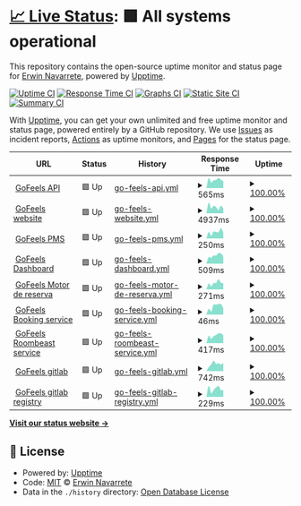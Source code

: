 # [📈 Live Status](https://rewin23.github.io/gofeels-uptime): <!--live status--> **🟩 All systems operational**

This repository contains the open-source uptime monitor and status page for [Erwin Navarrete](https://rewin23.github.io/gofeels-uptime), powered by [Upptime](https://github.com/upptime/upptime).

[![Uptime CI](https://github.com/rewin23/gofeels-uptime/workflows/Uptime%20CI/badge.svg)](https://github.com/rewin23/gofeels-uptime/actions?query=workflow%3A%22Uptime+CI%22)
[![Response Time CI](https://github.com/rewin23/gofeels-uptime/workflows/Response%20Time%20CI/badge.svg)](https://github.com/rewin23/gofeels-uptime/actions?query=workflow%3A%22Response+Time+CI%22)
[![Graphs CI](https://github.com/rewin23/gofeels-uptime/workflows/Graphs%20CI/badge.svg)](https://github.com/rewin23/gofeels-uptime/actions?query=workflow%3A%22Graphs+CI%22)
[![Static Site CI](https://github.com/rewin23/gofeels-uptime/workflows/Static%20Site%20CI/badge.svg)](https://github.com/rewin23/gofeels-uptime/actions?query=workflow%3A%22Static+Site+CI%22)
[![Summary CI](https://github.com/rewin23/gofeels-uptime/workflows/Summary%20CI/badge.svg)](https://github.com/rewin23/gofeels-uptime/actions?query=workflow%3A%22Summary+CI%22)

With [Upptime](https://upptime.js.org), you can get your own unlimited and free uptime monitor and status page, powered entirely by a GitHub repository. We use [Issues](https://github.com/rewin23/gofeels-uptime/issues) as incident reports, [Actions](https://github.com/rewin23/gofeels-uptime/actions) as uptime monitors, and [Pages](https://rewin23.github.io/gofeels-uptime) for the status page.

<!--start: status pages-->
<!-- This summary is generated by Upptime (https://github.com/upptime/upptime) -->
<!-- Do not edit this manually, your changes will be overwritten -->
<!-- prettier-ignore -->
| URL | Status | History | Response Time | Uptime |
| --- | ------ | ------- | ------------- | ------ |
| <img alt="" src="https://icons.duckduckgo.com/ip3/api.gofeels.com.ico" height="13"> [GoFeels API](https://api.gofeels.com) | 🟩 Up | [go-feels-api.yml](https://github.com/rewin23/gofeels-uptime/commits/HEAD/history/go-feels-api.yml) | <details><summary><img alt="Response time graph" src="./graphs/go-feels-api/response-time-week.png" height="20"> 565ms</summary><br><a href="https://rewin23.github.io/gofeels-uptime/history/go-feels-api"><img alt="Response time 969" src="https://img.shields.io/endpoint?url=https%3A%2F%2Fraw.githubusercontent.com%2Frewin23%2Fgofeels-uptime%2FHEAD%2Fapi%2Fgo-feels-api%2Fresponse-time.json"></a><br><a href="https://rewin23.github.io/gofeels-uptime/history/go-feels-api"><img alt="24-hour response time 680" src="https://img.shields.io/endpoint?url=https%3A%2F%2Fraw.githubusercontent.com%2Frewin23%2Fgofeels-uptime%2FHEAD%2Fapi%2Fgo-feels-api%2Fresponse-time-day.json"></a><br><a href="https://rewin23.github.io/gofeels-uptime/history/go-feels-api"><img alt="7-day response time 565" src="https://img.shields.io/endpoint?url=https%3A%2F%2Fraw.githubusercontent.com%2Frewin23%2Fgofeels-uptime%2FHEAD%2Fapi%2Fgo-feels-api%2Fresponse-time-week.json"></a><br><a href="https://rewin23.github.io/gofeels-uptime/history/go-feels-api"><img alt="30-day response time 776" src="https://img.shields.io/endpoint?url=https%3A%2F%2Fraw.githubusercontent.com%2Frewin23%2Fgofeels-uptime%2FHEAD%2Fapi%2Fgo-feels-api%2Fresponse-time-month.json"></a><br><a href="https://rewin23.github.io/gofeels-uptime/history/go-feels-api"><img alt="1-year response time 969" src="https://img.shields.io/endpoint?url=https%3A%2F%2Fraw.githubusercontent.com%2Frewin23%2Fgofeels-uptime%2FHEAD%2Fapi%2Fgo-feels-api%2Fresponse-time-year.json"></a></details> | <details><summary><a href="https://rewin23.github.io/gofeels-uptime/history/go-feels-api">100.00%</a></summary><a href="https://rewin23.github.io/gofeels-uptime/history/go-feels-api"><img alt="All-time uptime 99.86%" src="https://img.shields.io/endpoint?url=https%3A%2F%2Fraw.githubusercontent.com%2Frewin23%2Fgofeels-uptime%2FHEAD%2Fapi%2Fgo-feels-api%2Fuptime.json"></a><br><a href="https://rewin23.github.io/gofeels-uptime/history/go-feels-api"><img alt="24-hour uptime 100.00%" src="https://img.shields.io/endpoint?url=https%3A%2F%2Fraw.githubusercontent.com%2Frewin23%2Fgofeels-uptime%2FHEAD%2Fapi%2Fgo-feels-api%2Fuptime-day.json"></a><br><a href="https://rewin23.github.io/gofeels-uptime/history/go-feels-api"><img alt="7-day uptime 100.00%" src="https://img.shields.io/endpoint?url=https%3A%2F%2Fraw.githubusercontent.com%2Frewin23%2Fgofeels-uptime%2FHEAD%2Fapi%2Fgo-feels-api%2Fuptime-week.json"></a><br><a href="https://rewin23.github.io/gofeels-uptime/history/go-feels-api"><img alt="30-day uptime 99.80%" src="https://img.shields.io/endpoint?url=https%3A%2F%2Fraw.githubusercontent.com%2Frewin23%2Fgofeels-uptime%2FHEAD%2Fapi%2Fgo-feels-api%2Fuptime-month.json"></a><br><a href="https://rewin23.github.io/gofeels-uptime/history/go-feels-api"><img alt="1-year uptime 99.86%" src="https://img.shields.io/endpoint?url=https%3A%2F%2Fraw.githubusercontent.com%2Frewin23%2Fgofeels-uptime%2FHEAD%2Fapi%2Fgo-feels-api%2Fuptime-year.json"></a></details>
| <img alt="" src="https://icons.duckduckgo.com/ip3/www.gofeels.com.ico" height="13"> [GoFeels website](https://www.gofeels.com) | 🟩 Up | [go-feels-website.yml](https://github.com/rewin23/gofeels-uptime/commits/HEAD/history/go-feels-website.yml) | <details><summary><img alt="Response time graph" src="./graphs/go-feels-website/response-time-week.png" height="20"> 4937ms</summary><br><a href="https://rewin23.github.io/gofeels-uptime/history/go-feels-website"><img alt="Response time 4605" src="https://img.shields.io/endpoint?url=https%3A%2F%2Fraw.githubusercontent.com%2Frewin23%2Fgofeels-uptime%2FHEAD%2Fapi%2Fgo-feels-website%2Fresponse-time.json"></a><br><a href="https://rewin23.github.io/gofeels-uptime/history/go-feels-website"><img alt="24-hour response time 5371" src="https://img.shields.io/endpoint?url=https%3A%2F%2Fraw.githubusercontent.com%2Frewin23%2Fgofeels-uptime%2FHEAD%2Fapi%2Fgo-feels-website%2Fresponse-time-day.json"></a><br><a href="https://rewin23.github.io/gofeels-uptime/history/go-feels-website"><img alt="7-day response time 4937" src="https://img.shields.io/endpoint?url=https%3A%2F%2Fraw.githubusercontent.com%2Frewin23%2Fgofeels-uptime%2FHEAD%2Fapi%2Fgo-feels-website%2Fresponse-time-week.json"></a><br><a href="https://rewin23.github.io/gofeels-uptime/history/go-feels-website"><img alt="30-day response time 4911" src="https://img.shields.io/endpoint?url=https%3A%2F%2Fraw.githubusercontent.com%2Frewin23%2Fgofeels-uptime%2FHEAD%2Fapi%2Fgo-feels-website%2Fresponse-time-month.json"></a><br><a href="https://rewin23.github.io/gofeels-uptime/history/go-feels-website"><img alt="1-year response time 4605" src="https://img.shields.io/endpoint?url=https%3A%2F%2Fraw.githubusercontent.com%2Frewin23%2Fgofeels-uptime%2FHEAD%2Fapi%2Fgo-feels-website%2Fresponse-time-year.json"></a></details> | <details><summary><a href="https://rewin23.github.io/gofeels-uptime/history/go-feels-website">100.00%</a></summary><a href="https://rewin23.github.io/gofeels-uptime/history/go-feels-website"><img alt="All-time uptime 99.99%" src="https://img.shields.io/endpoint?url=https%3A%2F%2Fraw.githubusercontent.com%2Frewin23%2Fgofeels-uptime%2FHEAD%2Fapi%2Fgo-feels-website%2Fuptime.json"></a><br><a href="https://rewin23.github.io/gofeels-uptime/history/go-feels-website"><img alt="24-hour uptime 100.00%" src="https://img.shields.io/endpoint?url=https%3A%2F%2Fraw.githubusercontent.com%2Frewin23%2Fgofeels-uptime%2FHEAD%2Fapi%2Fgo-feels-website%2Fuptime-day.json"></a><br><a href="https://rewin23.github.io/gofeels-uptime/history/go-feels-website"><img alt="7-day uptime 100.00%" src="https://img.shields.io/endpoint?url=https%3A%2F%2Fraw.githubusercontent.com%2Frewin23%2Fgofeels-uptime%2FHEAD%2Fapi%2Fgo-feels-website%2Fuptime-week.json"></a><br><a href="https://rewin23.github.io/gofeels-uptime/history/go-feels-website"><img alt="30-day uptime 99.96%" src="https://img.shields.io/endpoint?url=https%3A%2F%2Fraw.githubusercontent.com%2Frewin23%2Fgofeels-uptime%2FHEAD%2Fapi%2Fgo-feels-website%2Fuptime-month.json"></a><br><a href="https://rewin23.github.io/gofeels-uptime/history/go-feels-website"><img alt="1-year uptime 99.99%" src="https://img.shields.io/endpoint?url=https%3A%2F%2Fraw.githubusercontent.com%2Frewin23%2Fgofeels-uptime%2FHEAD%2Fapi%2Fgo-feels-website%2Fuptime-year.json"></a></details>
| <img alt="" src="https://icons.duckduckgo.com/ip3/app.gofeels.com.ico" height="13"> [GoFeels PMS](https://app.gofeels.com) | 🟩 Up | [go-feels-pms.yml](https://github.com/rewin23/gofeels-uptime/commits/HEAD/history/go-feels-pms.yml) | <details><summary><img alt="Response time graph" src="./graphs/go-feels-pms/response-time-week.png" height="20"> 250ms</summary><br><a href="https://rewin23.github.io/gofeels-uptime/history/go-feels-pms"><img alt="Response time 227" src="https://img.shields.io/endpoint?url=https%3A%2F%2Fraw.githubusercontent.com%2Frewin23%2Fgofeels-uptime%2FHEAD%2Fapi%2Fgo-feels-pms%2Fresponse-time.json"></a><br><a href="https://rewin23.github.io/gofeels-uptime/history/go-feels-pms"><img alt="24-hour response time 241" src="https://img.shields.io/endpoint?url=https%3A%2F%2Fraw.githubusercontent.com%2Frewin23%2Fgofeels-uptime%2FHEAD%2Fapi%2Fgo-feels-pms%2Fresponse-time-day.json"></a><br><a href="https://rewin23.github.io/gofeels-uptime/history/go-feels-pms"><img alt="7-day response time 250" src="https://img.shields.io/endpoint?url=https%3A%2F%2Fraw.githubusercontent.com%2Frewin23%2Fgofeels-uptime%2FHEAD%2Fapi%2Fgo-feels-pms%2Fresponse-time-week.json"></a><br><a href="https://rewin23.github.io/gofeels-uptime/history/go-feels-pms"><img alt="30-day response time 250" src="https://img.shields.io/endpoint?url=https%3A%2F%2Fraw.githubusercontent.com%2Frewin23%2Fgofeels-uptime%2FHEAD%2Fapi%2Fgo-feels-pms%2Fresponse-time-month.json"></a><br><a href="https://rewin23.github.io/gofeels-uptime/history/go-feels-pms"><img alt="1-year response time 227" src="https://img.shields.io/endpoint?url=https%3A%2F%2Fraw.githubusercontent.com%2Frewin23%2Fgofeels-uptime%2FHEAD%2Fapi%2Fgo-feels-pms%2Fresponse-time-year.json"></a></details> | <details><summary><a href="https://rewin23.github.io/gofeels-uptime/history/go-feels-pms">100.00%</a></summary><a href="https://rewin23.github.io/gofeels-uptime/history/go-feels-pms"><img alt="All-time uptime 100.00%" src="https://img.shields.io/endpoint?url=https%3A%2F%2Fraw.githubusercontent.com%2Frewin23%2Fgofeels-uptime%2FHEAD%2Fapi%2Fgo-feels-pms%2Fuptime.json"></a><br><a href="https://rewin23.github.io/gofeels-uptime/history/go-feels-pms"><img alt="24-hour uptime 100.00%" src="https://img.shields.io/endpoint?url=https%3A%2F%2Fraw.githubusercontent.com%2Frewin23%2Fgofeels-uptime%2FHEAD%2Fapi%2Fgo-feels-pms%2Fuptime-day.json"></a><br><a href="https://rewin23.github.io/gofeels-uptime/history/go-feels-pms"><img alt="7-day uptime 100.00%" src="https://img.shields.io/endpoint?url=https%3A%2F%2Fraw.githubusercontent.com%2Frewin23%2Fgofeels-uptime%2FHEAD%2Fapi%2Fgo-feels-pms%2Fuptime-week.json"></a><br><a href="https://rewin23.github.io/gofeels-uptime/history/go-feels-pms"><img alt="30-day uptime 100.00%" src="https://img.shields.io/endpoint?url=https%3A%2F%2Fraw.githubusercontent.com%2Frewin23%2Fgofeels-uptime%2FHEAD%2Fapi%2Fgo-feels-pms%2Fuptime-month.json"></a><br><a href="https://rewin23.github.io/gofeels-uptime/history/go-feels-pms"><img alt="1-year uptime 100.00%" src="https://img.shields.io/endpoint?url=https%3A%2F%2Fraw.githubusercontent.com%2Frewin23%2Fgofeels-uptime%2FHEAD%2Fapi%2Fgo-feels-pms%2Fuptime-year.json"></a></details>
| <img alt="" src="https://icons.duckduckgo.com/ip3/admin.gofeels.com.ico" height="13"> [GoFeels Dashboard](https://admin.gofeels.com) | 🟩 Up | [go-feels-dashboard.yml](https://github.com/rewin23/gofeels-uptime/commits/HEAD/history/go-feels-dashboard.yml) | <details><summary><img alt="Response time graph" src="./graphs/go-feels-dashboard/response-time-week.png" height="20"> 509ms</summary><br><a href="https://rewin23.github.io/gofeels-uptime/history/go-feels-dashboard"><img alt="Response time 602" src="https://img.shields.io/endpoint?url=https%3A%2F%2Fraw.githubusercontent.com%2Frewin23%2Fgofeels-uptime%2FHEAD%2Fapi%2Fgo-feels-dashboard%2Fresponse-time.json"></a><br><a href="https://rewin23.github.io/gofeels-uptime/history/go-feels-dashboard"><img alt="24-hour response time 488" src="https://img.shields.io/endpoint?url=https%3A%2F%2Fraw.githubusercontent.com%2Frewin23%2Fgofeels-uptime%2FHEAD%2Fapi%2Fgo-feels-dashboard%2Fresponse-time-day.json"></a><br><a href="https://rewin23.github.io/gofeels-uptime/history/go-feels-dashboard"><img alt="7-day response time 509" src="https://img.shields.io/endpoint?url=https%3A%2F%2Fraw.githubusercontent.com%2Frewin23%2Fgofeels-uptime%2FHEAD%2Fapi%2Fgo-feels-dashboard%2Fresponse-time-week.json"></a><br><a href="https://rewin23.github.io/gofeels-uptime/history/go-feels-dashboard"><img alt="30-day response time 472" src="https://img.shields.io/endpoint?url=https%3A%2F%2Fraw.githubusercontent.com%2Frewin23%2Fgofeels-uptime%2FHEAD%2Fapi%2Fgo-feels-dashboard%2Fresponse-time-month.json"></a><br><a href="https://rewin23.github.io/gofeels-uptime/history/go-feels-dashboard"><img alt="1-year response time 602" src="https://img.shields.io/endpoint?url=https%3A%2F%2Fraw.githubusercontent.com%2Frewin23%2Fgofeels-uptime%2FHEAD%2Fapi%2Fgo-feels-dashboard%2Fresponse-time-year.json"></a></details> | <details><summary><a href="https://rewin23.github.io/gofeels-uptime/history/go-feels-dashboard">100.00%</a></summary><a href="https://rewin23.github.io/gofeels-uptime/history/go-feels-dashboard"><img alt="All-time uptime 99.86%" src="https://img.shields.io/endpoint?url=https%3A%2F%2Fraw.githubusercontent.com%2Frewin23%2Fgofeels-uptime%2FHEAD%2Fapi%2Fgo-feels-dashboard%2Fuptime.json"></a><br><a href="https://rewin23.github.io/gofeels-uptime/history/go-feels-dashboard"><img alt="24-hour uptime 100.00%" src="https://img.shields.io/endpoint?url=https%3A%2F%2Fraw.githubusercontent.com%2Frewin23%2Fgofeels-uptime%2FHEAD%2Fapi%2Fgo-feels-dashboard%2Fuptime-day.json"></a><br><a href="https://rewin23.github.io/gofeels-uptime/history/go-feels-dashboard"><img alt="7-day uptime 100.00%" src="https://img.shields.io/endpoint?url=https%3A%2F%2Fraw.githubusercontent.com%2Frewin23%2Fgofeels-uptime%2FHEAD%2Fapi%2Fgo-feels-dashboard%2Fuptime-week.json"></a><br><a href="https://rewin23.github.io/gofeels-uptime/history/go-feels-dashboard"><img alt="30-day uptime 100.00%" src="https://img.shields.io/endpoint?url=https%3A%2F%2Fraw.githubusercontent.com%2Frewin23%2Fgofeels-uptime%2FHEAD%2Fapi%2Fgo-feels-dashboard%2Fuptime-month.json"></a><br><a href="https://rewin23.github.io/gofeels-uptime/history/go-feels-dashboard"><img alt="1-year uptime 99.86%" src="https://img.shields.io/endpoint?url=https%3A%2F%2Fraw.githubusercontent.com%2Frewin23%2Fgofeels-uptime%2FHEAD%2Fapi%2Fgo-feels-dashboard%2Fuptime-year.json"></a></details>
| <img alt="" src="https://icons.duckduckgo.com/ip3/reserva.gofeels.com.ico" height="13"> [GoFeels Motor de reserva](https://reserva.gofeels.com) | 🟩 Up | [go-feels-motor-de-reserva.yml](https://github.com/rewin23/gofeels-uptime/commits/HEAD/history/go-feels-motor-de-reserva.yml) | <details><summary><img alt="Response time graph" src="./graphs/go-feels-motor-de-reserva/response-time-week.png" height="20"> 271ms</summary><br><a href="https://rewin23.github.io/gofeels-uptime/history/go-feels-motor-de-reserva"><img alt="Response time 256" src="https://img.shields.io/endpoint?url=https%3A%2F%2Fraw.githubusercontent.com%2Frewin23%2Fgofeels-uptime%2FHEAD%2Fapi%2Fgo-feels-motor-de-reserva%2Fresponse-time.json"></a><br><a href="https://rewin23.github.io/gofeels-uptime/history/go-feels-motor-de-reserva"><img alt="24-hour response time 361" src="https://img.shields.io/endpoint?url=https%3A%2F%2Fraw.githubusercontent.com%2Frewin23%2Fgofeels-uptime%2FHEAD%2Fapi%2Fgo-feels-motor-de-reserva%2Fresponse-time-day.json"></a><br><a href="https://rewin23.github.io/gofeels-uptime/history/go-feels-motor-de-reserva"><img alt="7-day response time 271" src="https://img.shields.io/endpoint?url=https%3A%2F%2Fraw.githubusercontent.com%2Frewin23%2Fgofeels-uptime%2FHEAD%2Fapi%2Fgo-feels-motor-de-reserva%2Fresponse-time-week.json"></a><br><a href="https://rewin23.github.io/gofeels-uptime/history/go-feels-motor-de-reserva"><img alt="30-day response time 276" src="https://img.shields.io/endpoint?url=https%3A%2F%2Fraw.githubusercontent.com%2Frewin23%2Fgofeels-uptime%2FHEAD%2Fapi%2Fgo-feels-motor-de-reserva%2Fresponse-time-month.json"></a><br><a href="https://rewin23.github.io/gofeels-uptime/history/go-feels-motor-de-reserva"><img alt="1-year response time 256" src="https://img.shields.io/endpoint?url=https%3A%2F%2Fraw.githubusercontent.com%2Frewin23%2Fgofeels-uptime%2FHEAD%2Fapi%2Fgo-feels-motor-de-reserva%2Fresponse-time-year.json"></a></details> | <details><summary><a href="https://rewin23.github.io/gofeels-uptime/history/go-feels-motor-de-reserva">100.00%</a></summary><a href="https://rewin23.github.io/gofeels-uptime/history/go-feels-motor-de-reserva"><img alt="All-time uptime 100.00%" src="https://img.shields.io/endpoint?url=https%3A%2F%2Fraw.githubusercontent.com%2Frewin23%2Fgofeels-uptime%2FHEAD%2Fapi%2Fgo-feels-motor-de-reserva%2Fuptime.json"></a><br><a href="https://rewin23.github.io/gofeels-uptime/history/go-feels-motor-de-reserva"><img alt="24-hour uptime 100.00%" src="https://img.shields.io/endpoint?url=https%3A%2F%2Fraw.githubusercontent.com%2Frewin23%2Fgofeels-uptime%2FHEAD%2Fapi%2Fgo-feels-motor-de-reserva%2Fuptime-day.json"></a><br><a href="https://rewin23.github.io/gofeels-uptime/history/go-feels-motor-de-reserva"><img alt="7-day uptime 100.00%" src="https://img.shields.io/endpoint?url=https%3A%2F%2Fraw.githubusercontent.com%2Frewin23%2Fgofeels-uptime%2FHEAD%2Fapi%2Fgo-feels-motor-de-reserva%2Fuptime-week.json"></a><br><a href="https://rewin23.github.io/gofeels-uptime/history/go-feels-motor-de-reserva"><img alt="30-day uptime 100.00%" src="https://img.shields.io/endpoint?url=https%3A%2F%2Fraw.githubusercontent.com%2Frewin23%2Fgofeels-uptime%2FHEAD%2Fapi%2Fgo-feels-motor-de-reserva%2Fuptime-month.json"></a><br><a href="https://rewin23.github.io/gofeels-uptime/history/go-feels-motor-de-reserva"><img alt="1-year uptime 100.00%" src="https://img.shields.io/endpoint?url=https%3A%2F%2Fraw.githubusercontent.com%2Frewin23%2Fgofeels-uptime%2FHEAD%2Fapi%2Fgo-feels-motor-de-reserva%2Fuptime-year.json"></a></details>
| <img alt="" src="https://icons.duckduckgo.com/ip3/reserva.gofeels.com.ico" height="13"> [GoFeels Booking service](https://reserva.gofeels.com) | 🟩 Up | [go-feels-booking-service.yml](https://github.com/rewin23/gofeels-uptime/commits/HEAD/history/go-feels-booking-service.yml) | <details><summary><img alt="Response time graph" src="./graphs/go-feels-booking-service/response-time-week.png" height="20"> 46ms</summary><br><a href="https://rewin23.github.io/gofeels-uptime/history/go-feels-booking-service"><img alt="Response time 36" src="https://img.shields.io/endpoint?url=https%3A%2F%2Fraw.githubusercontent.com%2Frewin23%2Fgofeels-uptime%2FHEAD%2Fapi%2Fgo-feels-booking-service%2Fresponse-time.json"></a><br><a href="https://rewin23.github.io/gofeels-uptime/history/go-feels-booking-service"><img alt="24-hour response time 61" src="https://img.shields.io/endpoint?url=https%3A%2F%2Fraw.githubusercontent.com%2Frewin23%2Fgofeels-uptime%2FHEAD%2Fapi%2Fgo-feels-booking-service%2Fresponse-time-day.json"></a><br><a href="https://rewin23.github.io/gofeels-uptime/history/go-feels-booking-service"><img alt="7-day response time 46" src="https://img.shields.io/endpoint?url=https%3A%2F%2Fraw.githubusercontent.com%2Frewin23%2Fgofeels-uptime%2FHEAD%2Fapi%2Fgo-feels-booking-service%2Fresponse-time-week.json"></a><br><a href="https://rewin23.github.io/gofeels-uptime/history/go-feels-booking-service"><img alt="30-day response time 40" src="https://img.shields.io/endpoint?url=https%3A%2F%2Fraw.githubusercontent.com%2Frewin23%2Fgofeels-uptime%2FHEAD%2Fapi%2Fgo-feels-booking-service%2Fresponse-time-month.json"></a><br><a href="https://rewin23.github.io/gofeels-uptime/history/go-feels-booking-service"><img alt="1-year response time 36" src="https://img.shields.io/endpoint?url=https%3A%2F%2Fraw.githubusercontent.com%2Frewin23%2Fgofeels-uptime%2FHEAD%2Fapi%2Fgo-feels-booking-service%2Fresponse-time-year.json"></a></details> | <details><summary><a href="https://rewin23.github.io/gofeels-uptime/history/go-feels-booking-service">100.00%</a></summary><a href="https://rewin23.github.io/gofeels-uptime/history/go-feels-booking-service"><img alt="All-time uptime 100.00%" src="https://img.shields.io/endpoint?url=https%3A%2F%2Fraw.githubusercontent.com%2Frewin23%2Fgofeels-uptime%2FHEAD%2Fapi%2Fgo-feels-booking-service%2Fuptime.json"></a><br><a href="https://rewin23.github.io/gofeels-uptime/history/go-feels-booking-service"><img alt="24-hour uptime 100.00%" src="https://img.shields.io/endpoint?url=https%3A%2F%2Fraw.githubusercontent.com%2Frewin23%2Fgofeels-uptime%2FHEAD%2Fapi%2Fgo-feels-booking-service%2Fuptime-day.json"></a><br><a href="https://rewin23.github.io/gofeels-uptime/history/go-feels-booking-service"><img alt="7-day uptime 100.00%" src="https://img.shields.io/endpoint?url=https%3A%2F%2Fraw.githubusercontent.com%2Frewin23%2Fgofeels-uptime%2FHEAD%2Fapi%2Fgo-feels-booking-service%2Fuptime-week.json"></a><br><a href="https://rewin23.github.io/gofeels-uptime/history/go-feels-booking-service"><img alt="30-day uptime 100.00%" src="https://img.shields.io/endpoint?url=https%3A%2F%2Fraw.githubusercontent.com%2Frewin23%2Fgofeels-uptime%2FHEAD%2Fapi%2Fgo-feels-booking-service%2Fuptime-month.json"></a><br><a href="https://rewin23.github.io/gofeels-uptime/history/go-feels-booking-service"><img alt="1-year uptime 100.00%" src="https://img.shields.io/endpoint?url=https%3A%2F%2Fraw.githubusercontent.com%2Frewin23%2Fgofeels-uptime%2FHEAD%2Fapi%2Fgo-feels-booking-service%2Fuptime-year.json"></a></details>
| <img alt="" src="https://icons.duckduckgo.com/ip3/roombeast.gofeels.com.ico" height="13"> [GoFeels Roombeast service](https://roombeast.gofeels.com) | 🟩 Up | [go-feels-roombeast-service.yml](https://github.com/rewin23/gofeels-uptime/commits/HEAD/history/go-feels-roombeast-service.yml) | <details><summary><img alt="Response time graph" src="./graphs/go-feels-roombeast-service/response-time-week.png" height="20"> 417ms</summary><br><a href="https://rewin23.github.io/gofeels-uptime/history/go-feels-roombeast-service"><img alt="Response time 384" src="https://img.shields.io/endpoint?url=https%3A%2F%2Fraw.githubusercontent.com%2Frewin23%2Fgofeels-uptime%2FHEAD%2Fapi%2Fgo-feels-roombeast-service%2Fresponse-time.json"></a><br><a href="https://rewin23.github.io/gofeels-uptime/history/go-feels-roombeast-service"><img alt="24-hour response time 467" src="https://img.shields.io/endpoint?url=https%3A%2F%2Fraw.githubusercontent.com%2Frewin23%2Fgofeels-uptime%2FHEAD%2Fapi%2Fgo-feels-roombeast-service%2Fresponse-time-day.json"></a><br><a href="https://rewin23.github.io/gofeels-uptime/history/go-feels-roombeast-service"><img alt="7-day response time 417" src="https://img.shields.io/endpoint?url=https%3A%2F%2Fraw.githubusercontent.com%2Frewin23%2Fgofeels-uptime%2FHEAD%2Fapi%2Fgo-feels-roombeast-service%2Fresponse-time-week.json"></a><br><a href="https://rewin23.github.io/gofeels-uptime/history/go-feels-roombeast-service"><img alt="30-day response time 409" src="https://img.shields.io/endpoint?url=https%3A%2F%2Fraw.githubusercontent.com%2Frewin23%2Fgofeels-uptime%2FHEAD%2Fapi%2Fgo-feels-roombeast-service%2Fresponse-time-month.json"></a><br><a href="https://rewin23.github.io/gofeels-uptime/history/go-feels-roombeast-service"><img alt="1-year response time 384" src="https://img.shields.io/endpoint?url=https%3A%2F%2Fraw.githubusercontent.com%2Frewin23%2Fgofeels-uptime%2FHEAD%2Fapi%2Fgo-feels-roombeast-service%2Fresponse-time-year.json"></a></details> | <details><summary><a href="https://rewin23.github.io/gofeels-uptime/history/go-feels-roombeast-service">100.00%</a></summary><a href="https://rewin23.github.io/gofeels-uptime/history/go-feels-roombeast-service"><img alt="All-time uptime 100.00%" src="https://img.shields.io/endpoint?url=https%3A%2F%2Fraw.githubusercontent.com%2Frewin23%2Fgofeels-uptime%2FHEAD%2Fapi%2Fgo-feels-roombeast-service%2Fuptime.json"></a><br><a href="https://rewin23.github.io/gofeels-uptime/history/go-feels-roombeast-service"><img alt="24-hour uptime 100.00%" src="https://img.shields.io/endpoint?url=https%3A%2F%2Fraw.githubusercontent.com%2Frewin23%2Fgofeels-uptime%2FHEAD%2Fapi%2Fgo-feels-roombeast-service%2Fuptime-day.json"></a><br><a href="https://rewin23.github.io/gofeels-uptime/history/go-feels-roombeast-service"><img alt="7-day uptime 100.00%" src="https://img.shields.io/endpoint?url=https%3A%2F%2Fraw.githubusercontent.com%2Frewin23%2Fgofeels-uptime%2FHEAD%2Fapi%2Fgo-feels-roombeast-service%2Fuptime-week.json"></a><br><a href="https://rewin23.github.io/gofeels-uptime/history/go-feels-roombeast-service"><img alt="30-day uptime 100.00%" src="https://img.shields.io/endpoint?url=https%3A%2F%2Fraw.githubusercontent.com%2Frewin23%2Fgofeels-uptime%2FHEAD%2Fapi%2Fgo-feels-roombeast-service%2Fuptime-month.json"></a><br><a href="https://rewin23.github.io/gofeels-uptime/history/go-feels-roombeast-service"><img alt="1-year uptime 100.00%" src="https://img.shields.io/endpoint?url=https%3A%2F%2Fraw.githubusercontent.com%2Frewin23%2Fgofeels-uptime%2FHEAD%2Fapi%2Fgo-feels-roombeast-service%2Fuptime-year.json"></a></details>
| <img alt="" src="https://icons.duckduckgo.com/ip3/gitlab.gofeels.com.ico" height="13"> [GoFeels gitlab](https://gitlab.gofeels.com) | 🟩 Up | [go-feels-gitlab.yml](https://github.com/rewin23/gofeels-uptime/commits/HEAD/history/go-feels-gitlab.yml) | <details><summary><img alt="Response time graph" src="./graphs/go-feels-gitlab/response-time-week.png" height="20"> 742ms</summary><br><a href="https://rewin23.github.io/gofeels-uptime/history/go-feels-gitlab"><img alt="Response time 1074" src="https://img.shields.io/endpoint?url=https%3A%2F%2Fraw.githubusercontent.com%2Frewin23%2Fgofeels-uptime%2FHEAD%2Fapi%2Fgo-feels-gitlab%2Fresponse-time.json"></a><br><a href="https://rewin23.github.io/gofeels-uptime/history/go-feels-gitlab"><img alt="24-hour response time 1057" src="https://img.shields.io/endpoint?url=https%3A%2F%2Fraw.githubusercontent.com%2Frewin23%2Fgofeels-uptime%2FHEAD%2Fapi%2Fgo-feels-gitlab%2Fresponse-time-day.json"></a><br><a href="https://rewin23.github.io/gofeels-uptime/history/go-feels-gitlab"><img alt="7-day response time 742" src="https://img.shields.io/endpoint?url=https%3A%2F%2Fraw.githubusercontent.com%2Frewin23%2Fgofeels-uptime%2FHEAD%2Fapi%2Fgo-feels-gitlab%2Fresponse-time-week.json"></a><br><a href="https://rewin23.github.io/gofeels-uptime/history/go-feels-gitlab"><img alt="30-day response time 1230" src="https://img.shields.io/endpoint?url=https%3A%2F%2Fraw.githubusercontent.com%2Frewin23%2Fgofeels-uptime%2FHEAD%2Fapi%2Fgo-feels-gitlab%2Fresponse-time-month.json"></a><br><a href="https://rewin23.github.io/gofeels-uptime/history/go-feels-gitlab"><img alt="1-year response time 1074" src="https://img.shields.io/endpoint?url=https%3A%2F%2Fraw.githubusercontent.com%2Frewin23%2Fgofeels-uptime%2FHEAD%2Fapi%2Fgo-feels-gitlab%2Fresponse-time-year.json"></a></details> | <details><summary><a href="https://rewin23.github.io/gofeels-uptime/history/go-feels-gitlab">100.00%</a></summary><a href="https://rewin23.github.io/gofeels-uptime/history/go-feels-gitlab"><img alt="All-time uptime 100.00%" src="https://img.shields.io/endpoint?url=https%3A%2F%2Fraw.githubusercontent.com%2Frewin23%2Fgofeels-uptime%2FHEAD%2Fapi%2Fgo-feels-gitlab%2Fuptime.json"></a><br><a href="https://rewin23.github.io/gofeels-uptime/history/go-feels-gitlab"><img alt="24-hour uptime 100.00%" src="https://img.shields.io/endpoint?url=https%3A%2F%2Fraw.githubusercontent.com%2Frewin23%2Fgofeels-uptime%2FHEAD%2Fapi%2Fgo-feels-gitlab%2Fuptime-day.json"></a><br><a href="https://rewin23.github.io/gofeels-uptime/history/go-feels-gitlab"><img alt="7-day uptime 100.00%" src="https://img.shields.io/endpoint?url=https%3A%2F%2Fraw.githubusercontent.com%2Frewin23%2Fgofeels-uptime%2FHEAD%2Fapi%2Fgo-feels-gitlab%2Fuptime-week.json"></a><br><a href="https://rewin23.github.io/gofeels-uptime/history/go-feels-gitlab"><img alt="30-day uptime 100.00%" src="https://img.shields.io/endpoint?url=https%3A%2F%2Fraw.githubusercontent.com%2Frewin23%2Fgofeels-uptime%2FHEAD%2Fapi%2Fgo-feels-gitlab%2Fuptime-month.json"></a><br><a href="https://rewin23.github.io/gofeels-uptime/history/go-feels-gitlab"><img alt="1-year uptime 100.00%" src="https://img.shields.io/endpoint?url=https%3A%2F%2Fraw.githubusercontent.com%2Frewin23%2Fgofeels-uptime%2FHEAD%2Fapi%2Fgo-feels-gitlab%2Fuptime-year.json"></a></details>
| <img alt="" src="https://icons.duckduckgo.com/ip3/registry.gitlab.gofeels.com.ico" height="13"> [GoFeels gitlab registry](https://registry.gitlab.gofeels.com) | 🟩 Up | [go-feels-gitlab-registry.yml](https://github.com/rewin23/gofeels-uptime/commits/HEAD/history/go-feels-gitlab-registry.yml) | <details><summary><img alt="Response time graph" src="./graphs/go-feels-gitlab-registry/response-time-week.png" height="20"> 229ms</summary><br><a href="https://rewin23.github.io/gofeels-uptime/history/go-feels-gitlab-registry"><img alt="Response time 203" src="https://img.shields.io/endpoint?url=https%3A%2F%2Fraw.githubusercontent.com%2Frewin23%2Fgofeels-uptime%2FHEAD%2Fapi%2Fgo-feels-gitlab-registry%2Fresponse-time.json"></a><br><a href="https://rewin23.github.io/gofeels-uptime/history/go-feels-gitlab-registry"><img alt="24-hour response time 252" src="https://img.shields.io/endpoint?url=https%3A%2F%2Fraw.githubusercontent.com%2Frewin23%2Fgofeels-uptime%2FHEAD%2Fapi%2Fgo-feels-gitlab-registry%2Fresponse-time-day.json"></a><br><a href="https://rewin23.github.io/gofeels-uptime/history/go-feels-gitlab-registry"><img alt="7-day response time 229" src="https://img.shields.io/endpoint?url=https%3A%2F%2Fraw.githubusercontent.com%2Frewin23%2Fgofeels-uptime%2FHEAD%2Fapi%2Fgo-feels-gitlab-registry%2Fresponse-time-week.json"></a><br><a href="https://rewin23.github.io/gofeels-uptime/history/go-feels-gitlab-registry"><img alt="30-day response time 217" src="https://img.shields.io/endpoint?url=https%3A%2F%2Fraw.githubusercontent.com%2Frewin23%2Fgofeels-uptime%2FHEAD%2Fapi%2Fgo-feels-gitlab-registry%2Fresponse-time-month.json"></a><br><a href="https://rewin23.github.io/gofeels-uptime/history/go-feels-gitlab-registry"><img alt="1-year response time 203" src="https://img.shields.io/endpoint?url=https%3A%2F%2Fraw.githubusercontent.com%2Frewin23%2Fgofeels-uptime%2FHEAD%2Fapi%2Fgo-feels-gitlab-registry%2Fresponse-time-year.json"></a></details> | <details><summary><a href="https://rewin23.github.io/gofeels-uptime/history/go-feels-gitlab-registry">100.00%</a></summary><a href="https://rewin23.github.io/gofeels-uptime/history/go-feels-gitlab-registry"><img alt="All-time uptime 100.00%" src="https://img.shields.io/endpoint?url=https%3A%2F%2Fraw.githubusercontent.com%2Frewin23%2Fgofeels-uptime%2FHEAD%2Fapi%2Fgo-feels-gitlab-registry%2Fuptime.json"></a><br><a href="https://rewin23.github.io/gofeels-uptime/history/go-feels-gitlab-registry"><img alt="24-hour uptime 100.00%" src="https://img.shields.io/endpoint?url=https%3A%2F%2Fraw.githubusercontent.com%2Frewin23%2Fgofeels-uptime%2FHEAD%2Fapi%2Fgo-feels-gitlab-registry%2Fuptime-day.json"></a><br><a href="https://rewin23.github.io/gofeels-uptime/history/go-feels-gitlab-registry"><img alt="7-day uptime 100.00%" src="https://img.shields.io/endpoint?url=https%3A%2F%2Fraw.githubusercontent.com%2Frewin23%2Fgofeels-uptime%2FHEAD%2Fapi%2Fgo-feels-gitlab-registry%2Fuptime-week.json"></a><br><a href="https://rewin23.github.io/gofeels-uptime/history/go-feels-gitlab-registry"><img alt="30-day uptime 100.00%" src="https://img.shields.io/endpoint?url=https%3A%2F%2Fraw.githubusercontent.com%2Frewin23%2Fgofeels-uptime%2FHEAD%2Fapi%2Fgo-feels-gitlab-registry%2Fuptime-month.json"></a><br><a href="https://rewin23.github.io/gofeels-uptime/history/go-feels-gitlab-registry"><img alt="1-year uptime 100.00%" src="https://img.shields.io/endpoint?url=https%3A%2F%2Fraw.githubusercontent.com%2Frewin23%2Fgofeels-uptime%2FHEAD%2Fapi%2Fgo-feels-gitlab-registry%2Fuptime-year.json"></a></details>

<!--end: status pages-->

[**Visit our status website →**](https://rewin23.github.io/gofeels-uptime)

## 📄 License

- Powered by: [Upptime](https://github.com/upptime/upptime)
- Code: [MIT](./LICENSE) © [Erwin Navarrete](https://rewin23.github.io/gofeels-uptime)
- Data in the `./history` directory: [Open Database License](https://opendatacommons.org/licenses/odbl/1-0/)
